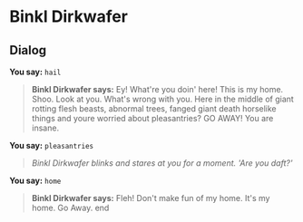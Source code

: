 # Binkl Dirkwafer
## Dialog

**You say:** `hail`



>**Binkl Dirkwafer says:** Ey! What're you doin' here! This is my home. Shoo. Look at you. What's wrong with you. Here in the middle of giant rotting flesh beasts, abnormal trees, fanged giant death horselike things and youre worried about pleasantries? GO AWAY! You are insane.

**You say:** `pleasantries`



>*Binkl Dirkwafer blinks and stares at you for a moment. 'Are you daft?'*

**You say:** `home`



>**Binkl Dirkwafer says:** Fleh! Don't make fun of my home. It's my home. Go Away.
end